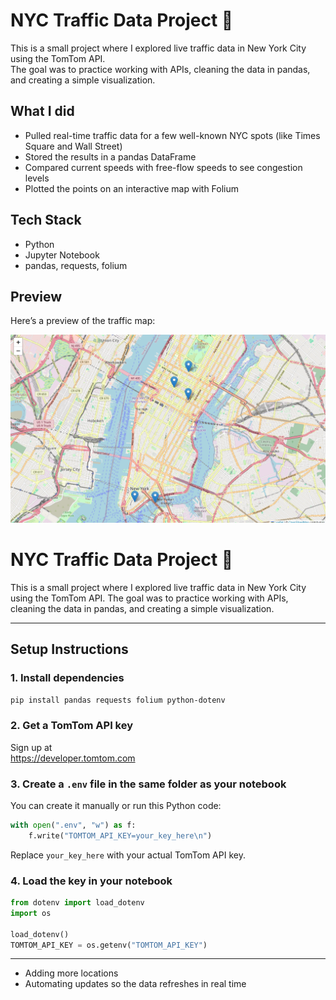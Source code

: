 # NYC Traffic Data Project 🚦

This is a small project where I explored live traffic data in New York City using the TomTom API.  
The goal was to practice working with APIs, cleaning the data in pandas, and creating a simple visualization.

## What I did
- Pulled real-time traffic data for a few well-known NYC spots (like Times Square and Wall Street)
- Stored the results in a pandas DataFrame
- Compared current speeds with free-flow speeds to see congestion levels
- Plotted the points on an interactive map with Folium

## Tech Stack
- Python
- Jupyter Notebook
- pandas, requests, folium

## Preview

Here’s a preview of the traffic map:

![NYC Traffic Map](traffic_map.png)


# NYC Traffic Data Project 🚦  

This is a small project where I explored live traffic data in New York City using the TomTom API. The goal was to practice working with APIs, cleaning the data in pandas, and creating a simple visualization.

---

## Setup Instructions  

### 1. Install dependencies  
```bash
pip install pandas requests folium python-dotenv
```

### 2. Get a TomTom API key  
Sign up at  
https://developer.tomtom.com  

### 3. Create a `.env` file in the same folder as your notebook  
You can create it manually or run this Python code:  
```python
with open(".env", "w") as f:
    f.write("TOMTOM_API_KEY=your_key_here\n")
```
Replace `your_key_here` with your actual TomTom API key.  

### 4. Load the key in your notebook  
```python
from dotenv import load_dotenv
import os

load_dotenv()
TOMTOM_API_KEY = os.getenv("TOMTOM_API_KEY")
```

---

- Adding more locations  
- Automating updates so the data refreshes in real time  
